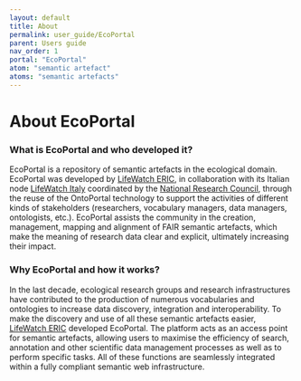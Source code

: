 ```yaml
---
layout: default
title: About
permalink: user_guide/EcoPortal
parent: Users guide
nav_order: 1
portal: "EcoPortal"
atom: "semantic artefact"
atoms: "semantic artefacts"
---
```


# About EcoPortal

### What is EcoPortal and who developed it?
EcoPortal is a repository of semantic artefacts in the ecological domain. EcoPortal was developed by [LifeWatch ERIC](https://www.lifewatch.eu/), in collaboration with its Italian node [LifeWatch Italy](https://www.lifewatchitaly.eu/en/home-english/) coordinated by the [National Research Council](https://www.cnr.it/en), through the reuse of the OntoPortal technology to support the activities of different kinds of stakeholders (researchers, vocabulary managers, data managers, ontologists, etc.). EcoPortal assists the community in the creation, management, mapping and alignment of FAIR semantic artefacts, which make the meaning of research data clear and explicit, ultimately increasing their impact. 

### Why EcoPortal and how it works?
In the last decade, ecological research groups and research infrastructures have contributed to the production of numerous vocabularies and ontologies to increase data discovery, integration and interoperability. To make the discovery and use of all these semantic artefacts easier, [LifeWatch ERIC](https://www.lifewatch.eu/) developed EcoPortal. The platform acts as an access point for semantic artefacts, allowing users to maximise the efficiency of search, annotation and other scientific data management processes as well as to perform specific tasks. All of these functions are seamlessly integrated within a fully compliant semantic web infrastructure.

